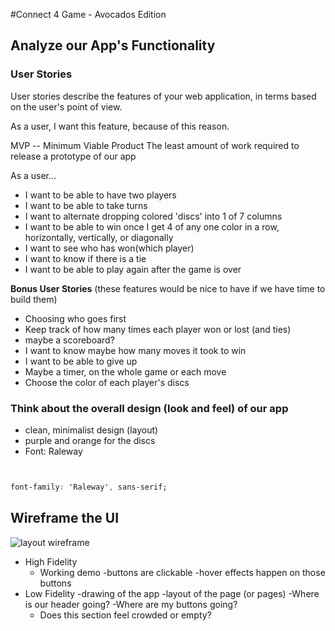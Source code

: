 #Connect 4 Game - Avocados Edition

## Analyze our App's Functionality

### User Stories

User stories describe the features of your web application, in terms based on the user's point of view. 

As a user, I want this feature, because of this reason. 

MVP -- Minimum Viable Product
The least amount of work required to release a prototype of our app

As a user...
- I want to be able to have two players
- I want to be able to take turns
- I want to alternate dropping colored 'discs' into 1 of 7 columns
- I want to be able to win once I get 4 of any one color in a row, horizontally, vertically, or diagonally
- I want to see who has won(which player)
- I want to know if there is a tie
- I want to be able to play again after the game is over 

**Bonus User Stories**
(these features would be nice to have if we have time to build them)
- Choosing who goes first
- Keep track of how many times each player won or lost (and ties)
- maybe a scoreboard?
- I want to know maybe how many moves it took to win
- I want to be able to give up 
- Maybe a timer, on the whole game or each move
- Choose the color of each player's discs

### Think about the overall design (look and feel) of our app 

- clean, minimalist design (layout)
- purple and orange for the discs
- Font: Raleway

```html

```

```css 

font-family: 'Raleway', sans-serif;
```

## Wireframe the UI 

![layout wireframe](https://i.imgur.com/suIQoiw.png)

- High Fidelity
  - Working demo
  -buttons are clickable
  -hover effects happen on those buttons
- Low Fidelity 
  -drawing of the app
  -layout of the page (or pages)
  -Where is our header going? 
  -Where are my buttons going? 
  - Does this section feel crowded or empty? 